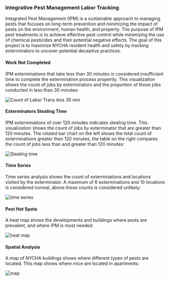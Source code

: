 ### Integrative Pest Management Labor Tracking
Integrated Pest Management (IPM) is a sustainable approach to managing pests that focuses on long-term prevention and minimizing the impact of pests on the environment, human health, and property. The purpose of IPM pest treatments is to achieve effective pest control while minimizing the use of chemical pesticides and their potential negative effects. The goal of this project is to maximize NYCHA resident health and safety by tracking exterminators to uncover potential deceptive practices. 

#### Work Not Completed
IPM exterminations that take less than 30 minutes is considered insufficient time to complete the extermination process propertly. This visualization shows the count of jobs by exterminators and the proportion of those jobs conducted in less than 30 minutes:


![Count of Labor Trans less 30 min](https://github.com/dariusmehri/Integrative-Pest-Management-Labor-Tracking-at-NYCHA/assets/11237613/b422c515-cc15-47ae-96c8-8a5ac5980c44)



#### Exterminators Stealing Time
IPM exterminations of over 120 minutes indicates stealing time. This visualization shows the count of jobs by exterminator that are greater than 120 minutes. The rotated bar chart on the left shows the total count of exterminations greater than 120 minutes, the table on the right compares the count of jobs less than and greater than 120 minutes:


![Stealing time](https://github.com/dariusmehri/Integrative-Pest-Management-Labor-Tracking-at-NYCHA/assets/11237613/ff9e2328-2aa5-474e-8180-ff040a545726)


#### Time Series
Time series analysis shows the count of exterminations and locations visited by the exterminator. A maximum of 6 exterminations and 10 locations is considered normal, above those counts is considered unlikely:

![time series](https://github.com/dariusmehri/Integrative-Pest-Management-Labor-Tracking-at-NYCHA/assets/11237613/06f074cc-dd81-4d57-bb28-9727b1e5ef92)


#### Pest Hot Spots
A heat map shows the developments and buildings where pests are prevalent, and where IPM is most needed: 

![heat map](https://github.com/dariusmehri/Integrative-Pest-Management-Labor-Tracking-at-NYCHA/assets/11237613/68a4e345-47e1-4a11-91d1-1fc7c332a8a1)

#### Spatial Analysis
A map of NYCHA buildings shows where different types of pests are located. This map shows where mice are located in apartments:

![map](https://github.com/dariusmehri/Integrative-Pest-Management-Labor-Tracking-at-NYCHA/assets/11237613/67e096e3-efc4-40e3-8aae-5fa1598ced25)

